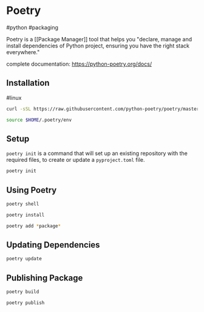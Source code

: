# Poetry
#python #packaging

Poetry is a [[Package Manager]] tool that helps you "declare, manage and install dependencies of Python project, ensuring you have the right stack everywhere."

complete documentation: https://python-poetry.org/docs/

## Installation
#linux

```bash
curl -sSL https://raw.githubusercontent.com/python-poetry/poetry/master/get-poetry.py | python

source $HOME/.poetry/env
```

## Setup
`poetry init` is a command that will set up an existing repository with the required files, to create or update a `pyproject.toml` file.

```bash
poetry init
```

## Using Poetry

```bash
poetry shell

poetry install
```

```bash
poetry add *package*
```

## Updating Dependencies
```bash
poetry update
```

## Publishing Package

```bash
poetry build

poetry publish
```
